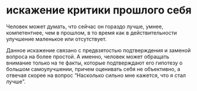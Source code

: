 # искажение критики прошлого себя
Человек может думать, что сейчас он гораздо лучше, умнее, компетентнее, чем в прошлом, в то время как в действительности улучшение маленькое или отсутствует.

Данное искажение связано с предвзятостью подтверждения и заменой вопроса на более простой. А именно, человек может обращать внимание только на те факты, которые подтверждают его гипотезу о большом самоулучшении, причем оценивать себя не объективно, а отвечая скорее на вопрос “Насколько сильно мне кажется, что я стал лучше”.